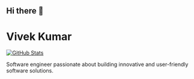 ## Hi there 👋


# Vivek Kumar

[![GitHub Stats](https://github-stats-alpha.vercel.app/api?username=VivekKumar-IN)](https://github.com/VivekKumar-IN)

Software engineer passionate about building innovative and user-friendly software solutions.